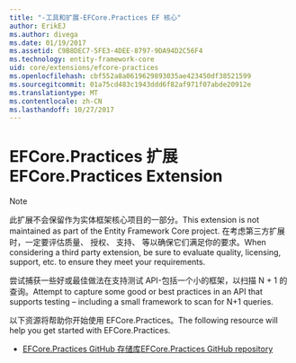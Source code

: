 ```yaml
---
title: "-工具和扩展-EFCore.Practices EF 核心"
author: ErikEJ
ms.author: divega
ms.date: 01/19/2017
ms.assetid: C9B8DEC7-5FE3-4DEE-8797-9DA94D2C56F4
ms.technology: entity-framework-core
uid: core/extensions/efcore-practices
ms.openlocfilehash: cbf552a8a0619629893035ae423450df38521599
ms.sourcegitcommit: 01a75cd483c1943ddd6f82af971f07abde20912e
ms.translationtype: MT
ms.contentlocale: zh-CN
ms.lasthandoff: 10/27/2017
---
```

# <a name="efcorepractices-extension"></a><span data-ttu-id="71861-102">EFCore.Practices 扩展</span><span class="sxs-lookup"><span data-stu-id="71861-102">EFCore.Practices Extension</span></span>

> [!NOTE]  
> <span data-ttu-id="71861-103">此扩展不会保留作为实体框架核心项目的一部分。</span><span class="sxs-lookup"><span data-stu-id="71861-103">This extension is not maintained as part of the Entity Framework Core project.</span></span> <span data-ttu-id="71861-104">在考虑第三方扩展时，一定要评估质量、 授权、 支持、 等以确保它们满足你的要求。</span><span class="sxs-lookup"><span data-stu-id="71861-104">When considering a third party extension, be sure to evaluate quality, licensing, support, etc. to ensure they meet your requirements.</span></span>

<span data-ttu-id="71861-105">尝试捕获一些好或最佳做法在支持测试 API-包括一个小的框架，以扫描 N + 1 的查询。</span><span class="sxs-lookup"><span data-stu-id="71861-105">Attempt to capture some good or best practices in an API that supports testing – including a small framework to scan for N+1 queries.</span></span>

<span data-ttu-id="71861-106">以下资源将帮助你开始使用 EFCore.Practices。</span><span class="sxs-lookup"><span data-stu-id="71861-106">The following resource will help you get started with EFCore.Practices.</span></span>
* [<span data-ttu-id="71861-107">EFCore.Practices GitHub 存储库</span><span class="sxs-lookup"><span data-stu-id="71861-107">EFCore.Practices GitHub repository</span></span>](https://github.com/riezebosch/efcore-practices/tree/master/src/EFCore.Practices/)
